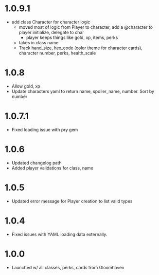 # 1.0.9.1
- add class Character for character logic
  - moved most of logic from Player to character, add a @character to player initialize, delegate to char
    - player keeps things like gold, xp, items, perks
  - takes in class name
  - Track hand_size, hex_code (color theme for character cards), character number, perks, health_scale

# 1.0.8
- Allow gold, xp
- Update characters yaml to return name, spoiler_name, number. Sort by number

# 1.0.7.1
- Fixed loading issue with pry gem

# 1.0.6
- Updated changelog path
- Added player validations for class, name

# 1.0.5
- Updated error message for Player creation to list valid types

# 1.0.4
- Fixed issues with YAML loading data externally.

# 1.0.0
- Launched w/ all classes, perks, cards from Gloomhaven